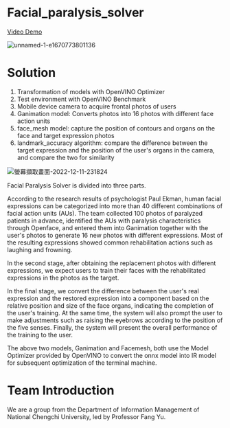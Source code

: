 # Facial_paralysis_solver
 [Video Demo](https://youtu.be/VHZ4nWMulug) 
 
 ![unnamed-1-e1670773801136](https://user-images.githubusercontent.com/74034793/208851215-0015e2ad-582e-4898-ad61-4cc6dc24246d.png)

# Solution


1. Transformation of models with OpenVINO Optimizer
2. Test environment with OpenVINO Benchmark
3. Mobile device camera to acquire frontal photos of users
4. Ganimation model: Converts photos into 16 photos with different face action units
5. face_mesh model: capture the position of contours and organs on the face and target expression photos
6. landmark_accuracy algorithm: compare the difference between the target expression and the position of the user's organs in the camera, and compare the two for similarity

![螢幕擷取畫面-2022-12-11-231824](https://user-images.githubusercontent.com/74034793/208851206-469da6e5-3134-463c-8201-2df8595528cf.jpg)

Facial Paralysis Solver is divided into three parts.

According to the research results of psychologist Paul Ekman, human facial expressions can be categorized into more than 40 different combinations of facial action units (AUs). The team collected 100 photos of paralyzed patients in advance, identified the AUs with paralysis characteristics through Openface, and entered them into Ganimation together with the user's photos to generate 16 new photos with different expressions. Most of the resulting expressions showed common rehabilitation actions such as laughing and frowning.

In the second stage, after obtaining the replacement photos with different expressions, we expect users to train their faces with the rehabilitated expressions in the photos as the target.

In the final stage, we convert the difference between the user's real expression and the restored expression into a component based on the relative position and size of the face organs, indicating the completion of the user's training. At the same time, the system will also prompt the user to make adjustments such as raising the eyebrows according to the position of the five senses. Finally, the system will present the overall performance of the training to the user.

The above two models, Ganimation and Facemesh, both use the Model Optimizer provided by OpenVINO to convert the onnx model into IR model for subsequent optimization of the terminal machine.

# Team Introduction
We are a group from the Department of Information Management of National Chengchi University, led by Professor Fang Yu.
